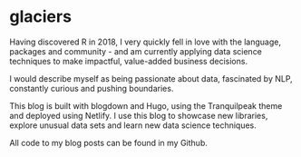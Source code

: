 # glaciers

Having discovered R in 2018, I very quickly fell in love with the language, packages and community - and am currently applying data science techniques to make impactful, value-added business decisions.   

I would describe myself as being passionate about data, fascinated by NLP, constantly curious and pushing boundaries. 

This blog is built with blogdown and Hugo, using the Tranquilpeak theme and deployed using Netlify. I use this blog to showcase new libraries, explore unusual data sets and learn new data science techniques.  

All code to my blog posts can be found in my Github.


